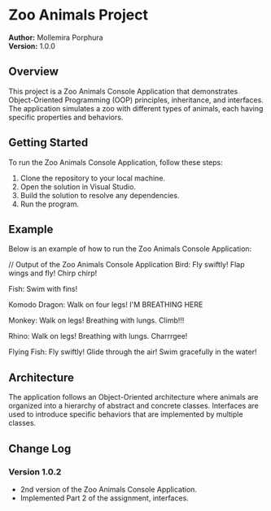 # Zoo Animals Project

**Author:** Mollemira Porphura  
**Version:** 1.0.0

## Overview

This project is a Zoo Animals Console Application that demonstrates Object-Oriented Programming (OOP) principles, inheritance, and interfaces. The application simulates a zoo with different types of animals, each having specific properties and behaviors.

## Getting Started

To run the Zoo Animals Console Application, follow these steps:

1. Clone the repository to your local machine.
2. Open the solution in Visual Studio.
3. Build the solution to resolve any dependencies.
4. Run the program.

## Example

Below is an example of how to run the Zoo Animals Console Application:

// Output of the Zoo Animals Console Application
Bird:
Fly swiftly!
Flap wings and fly!
Chirp chirp!

Fish:
Swim with fins!

Komodo Dragon:
Walk on four legs!
I'M BREATHING HERE

Monkey:
Walk on legs!
Breathing with lungs.
Climb!!!

Rhino:
Walk on legs!
Breathing with lungs.
Charrrgee!

Flying Fish:
Fly swiftly!
Glide through the air!
Swim gracefully in the water!

## Architecture

The application follows an Object-Oriented architecture where animals are organized into a hierarchy of abstract and concrete classes. Interfaces are used to introduce specific behaviors that are implemented by multiple classes.
## Change Log

### Version 1.0.2

- 2nd version of the Zoo Animals Console Application.
- Implemented Part 2 of the assignment, interfaces.



